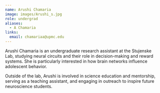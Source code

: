 ```yaml
---
name: Arushi Chamaria
image: images/Arushi_s.jpg
role: undergrad
aliases:
  - A Chamaria
links:
  email: chamariaa@upmc.edu
---
```


Arushi Chamaria is an undergraduate research assistant at the Stujenske Lab, studying neural circuits and their role in decision-making and reward systems. She is particularly interested in how brain networks influence adolescent behavior.

Outside of the lab, Arushi is involved in science education and mentorship, serving as a teaching assistant, and engaging in outreach to inspire future neuroscience students.
